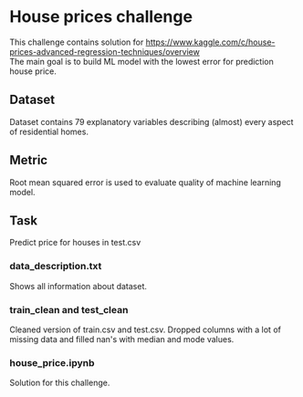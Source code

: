 # House prices challenge
This challenge contains solution for https://www.kaggle.com/c/house-prices-advanced-regression-techniques/overview  
The main goal is to build ML model with the lowest error for prediction house price.

## Dataset 
Dataset contains 79 explanatory variables describing (almost) every aspect of residential homes.

## Metric 
Root mean squared error is used to evaluate quality of machine learning model.

## Task 
Predict price for houses in test.csv

### data_description.txt
Shows all information about dataset.

### train_clean and test_clean
Cleaned version of train.csv and test.csv. Dropped columns with a lot of missing data and filled nan's with median and mode values.

### house_price.ipynb
Solution for this challenge.
